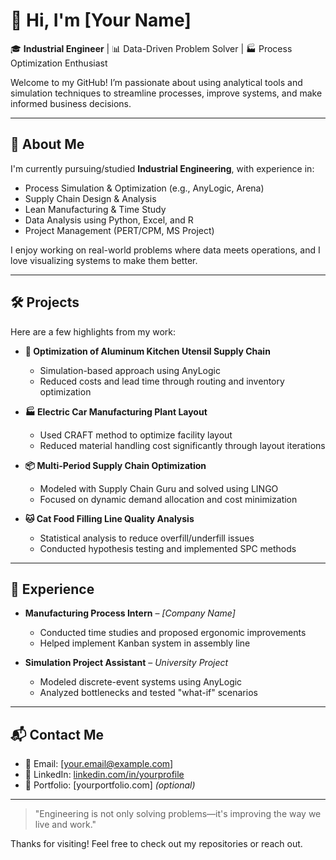
# 👋 Hi, I'm [Your Name]

🎓 **Industrial Engineer** | 📊 Data-Driven Problem Solver | 🏭 Process Optimization Enthusiast

Welcome to my GitHub! I’m passionate about using analytical tools and simulation techniques to streamline processes, improve systems, and make informed business decisions.

---

## 🧠 About Me

I'm currently pursuing/studied **Industrial Engineering**, with experience in:

- Process Simulation & Optimization (e.g., AnyLogic, Arena)
- Supply Chain Design & Analysis
- Lean Manufacturing & Time Study
- Data Analysis using Python, Excel, and R
- Project Management (PERT/CPM, MS Project)

I enjoy working on real-world problems where data meets operations, and I love visualizing systems to make them better.

---

## 🛠️ Projects

Here are a few highlights from my work:

- **🔧 Optimization of Aluminum Kitchen Utensil Supply Chain**
  - Simulation-based approach using AnyLogic
  - Reduced costs and lead time through routing and inventory optimization

- **🏭 Electric Car Manufacturing Plant Layout**
  - Used CRAFT method to optimize facility layout
  - Reduced material handling cost significantly through layout iterations

- **📦 Multi-Period Supply Chain Optimization**
  - Modeled with Supply Chain Guru and solved using LINGO
  - Focused on dynamic demand allocation and cost minimization

- **🐱 Cat Food Filling Line Quality Analysis**
  - Statistical analysis to reduce overfill/underfill issues
  - Conducted hypothesis testing and implemented SPC methods

---

## 💼 Experience

- **Manufacturing Process Intern** – *[Company Name]*
  - Conducted time studies and proposed ergonomic improvements
  - Helped implement Kanban system in assembly line

- **Simulation Project Assistant** – *University Project*
  - Modeled discrete-event systems using AnyLogic
  - Analyzed bottlenecks and tested "what-if" scenarios

---

## 📬 Contact Me

- 📧 Email: [your.email@example.com]
- 🔗 LinkedIn: [linkedin.com/in/yourprofile](https://linkedin.com/in/yourprofile)
- 💼 Portfolio: [yourportfolio.com] *(optional)*

---

> "Engineering is not only solving problems—it's improving the way we live and work."

Thanks for visiting! Feel free to check out my repositories or reach out.

